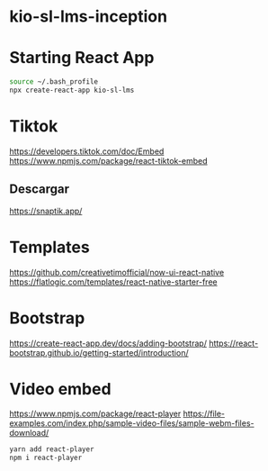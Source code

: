 # kio-sl-lms-inception

# Starting React App
```sh
source ~/.bash_profile
npx create-react-app kio-sl-lms
```

# Tiktok
https://developers.tiktok.com/doc/Embed
https://www.npmjs.com/package/react-tiktok-embed

## Descargar
https://snaptik.app/

# Templates
https://github.com/creativetimofficial/now-ui-react-native
https://flatlogic.com/templates/react-native-starter-free

# Bootstrap
https://create-react-app.dev/docs/adding-bootstrap/
https://react-bootstrap.github.io/getting-started/introduction/

# Video embed

https://www.npmjs.com/package/react-player
https://file-examples.com/index.php/sample-video-files/sample-webm-files-download/


```sh
yarn add react-player
npm i react-player

```

